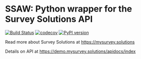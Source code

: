 # SSAW: Python wrapper for the Survey Solutions API

[![Build Status](https://travis-ci.org/vavalomi/ssaw.svg?branch=master)](https://travis-ci.org/vavalomi/ssaw)
[![codecov](https://codecov.io/gh/vavalomi/ssaw/branch/master/graph/badge.svg)](https://codecov.io/gh/vavalomi/ssaw)
[![PyPI version](https://badge.fury.io/py/ssaw.svg)](https://badge.fury.io/py/ssaw)

Read more about Survey Solutions at <https://mysurvey.solutions>

Details on API at <https://demo.mysurvey.solutions/apidocs/index>